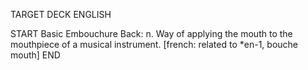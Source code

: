 TARGET DECK
ENGLISH

START
Basic
Embouchure
Back: n. Way of applying the mouth to the mouthpiece of a musical instrument. [french: related to *en-1, bouche mouth]
END
